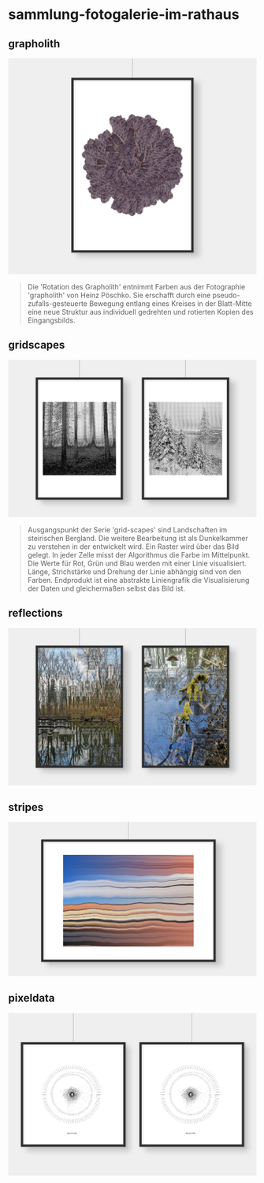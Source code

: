 # sammlung-fotogalerie-im-rathaus

## grapholith

![grapholith](mockups/grapholith.png)

> Die 'Rotation des Grapholith' entnimmt Farben aus der Fotographie 'grapholith' von Heinz Pöschko. Sie erschafft durch eine pseudo-zufalls-gesteuerte Bewegung entlang eines Kreises in der Blatt-Mitte eine neue Struktur aus individuell gedrehten und rotierten Kopien des Eingangsbilds.

## gridscapes

![grid-scapes](mockups/grid-scapes.png)

> Ausgangspunkt der Serie 'grid-scapes' sind Landschaften im steirischen Bergland. Die weitere Bearbeitung ist als Dunkelkammer zu verstehen in der entwickelt wird. Ein Raster wird über das Bild gelegt. In jeder Zelle misst der Algorithmus die Farbe im Mittelpunkt. Die Werte für Rot, Grün und Blau werden mit einer Linie visualisiert. Länge, Strichstärke und Drehung der Linie abhängig sind von den Farben. Endprodukt ist eine abstrakte Liniengrafik die Visualisierung der Daten und gleichermaßen selbst das Bild ist.

## reflections

![reflections](mockups/reflections.png)


## stripes

![reflections](mockups/stripes.png)


## pixeldata

![reflections](mockups/pixeldata.png)
